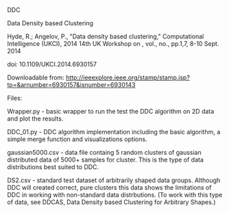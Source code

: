 DDC

Data Density based Clustering

Hyde, R.; Angelov, P., "Data density based clustering," Computational Intelligence (UKCI), 2014 14th UK Workshop on , vol., no., pp.1,7, 8-10 Sept. 2014

doi: 10.1109/UKCI.2014.6930157

Downloadable from: http://ieeexplore.ieee.org/stamp/stamp.jsp?tp=&arnumber=6930157&isnumber=6930143

Files:

Wrapper.py - basic wrapper to run the test the DDC algorithm on 2D data and plot the results.

DDC_01.py - DDC algorithm implementation including the basic algorithm, a simple merge function and visualizations options.

gaussian5000.csv - data file containg 5 random clusters of gaussian distributed data of 5000+ samples for cluster. This is the type of data distributions best suited to DDC.

DS2.csv - standard test dataset of arbitrarily shaped data groups. Although DDC will created correct, pure clusters this data shows the limitations of DDC in working with non-standard data distrbutions. (To work with this type of data, see DDCAS, Data Density based Clustering for Arbitrary Shapes.)
